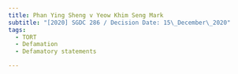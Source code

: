 ```yaml
---
title: Phan Ying Sheng v Yeow Khim Seng Mark
subtitle: "[2020] SGDC 286 / Decision Date: 15\_December\_2020"
tags:
  - TORT
  - Defamation
  - Defamatory statements

---
```

